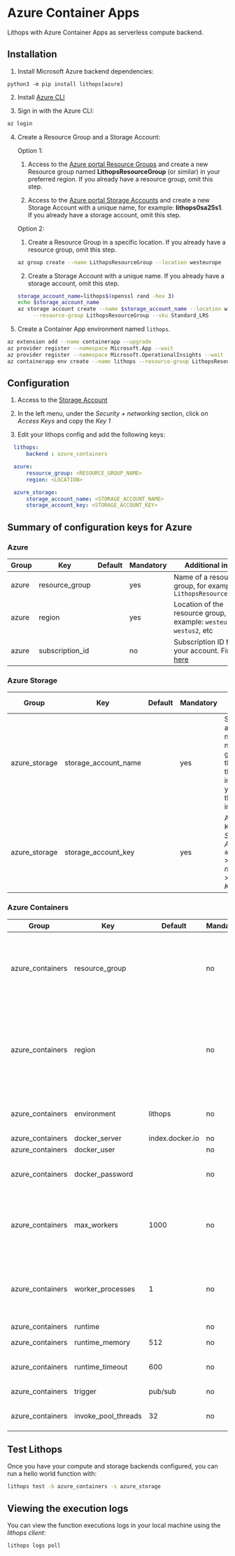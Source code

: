 # Azure Container Apps

Lithops with Azure Container Apps as serverless compute backend.

## Installation

1. Install Microsoft Azure backend dependencies:

```
python3 -m pip install lithops[azure]
```

2. Install [Azure CLI](https://docs.microsoft.com/en-us/cli/azure/install-azure-cli?view=azure-cli-latest)

3. Sign in with the Azure CLI:

```bash
az login
```

4. Create a Resource Group and a Storage Account:

   Option 1:

     1. Access to the [Azure portal Resource Groups](https://portal.azure.com/#view/HubsExtension/BrowseResourceGroups) and create a new Resource group named **LithopsResourceGroup** (or similar) in your preferred region. If you already have a resource group, omit this step.
     
     2. Access to the [Azure portal Storage Accounts](https://portal.azure.com/#view/HubsExtension/BrowseResource/resourceType/Microsoft.Storage%2FStorageAccounts) and create a new Storage Account with a unique name, for example: **lithops0sa25s1**. If you already have a storage account, omit this step.

   Option 2:

    1. Create a Resource Group in a specific location. If you already have a resource group, omit this step.
    
    ```bash
    az group create --name LithopsResourceGroup --location westeurope
    ```
    
    2. Create a Storage Account with a unique name. If you already have a storage account, omit this step.
    
    ```bash
    storage_account_name=lithops$(openssl rand -hex 3)
    echo $storage_account_name
    az storage account create --name $storage_account_name --location westeurope \
         --resource-group LithopsResourceGroup --sku Standard_LRS
    ```

5. Create a Container App environment named `lithops`.
```bash
az extension add --name containerapp --upgrade
az provider register --namespace Microsoft.App --wait
az provider register --namespace Microsoft.OperationalInsights --wait
az containerapp env create --name lithops --resource-group LithopsResourceGroup --location westeurope
```

## Configuration

1. Access to the [Storage Account](https://portal.azure.com/#view/HubsExtension/BrowseResource/resourceType/Microsoft.Storage%2FStorageAccounts)

2. In the left menu, under the *Security + networking* section, click on *Access Keys* and copy the *Key 1*

3. Edit your lithops config and add the following keys:

```yaml
  lithops:
      backend : azure_containers

  azure:
      resource_group: <RESOURCE_GROUP_NAME>
      region: <LOCATION>

  azure_storage:
      storage_account_name: <STORAGE_ACCOUNT_NAME>
      storage_account_key: <STORAGE_ACCOUNT_KEY>
```

## Summary of configuration keys for Azure

### Azure

|Group|Key|Default|Mandatory|Additional info|
|---|---|---|---|---|
|azure| resource_group | | yes | Name of a resource group, for example: `LithopsResourceGroup` |
|azure| region |  |yes | Location of the resource group, for example: `westeurope`, `westus2`, etc|
|azure| subscription_id |  |no | Subscription ID from your account. Find it [here](https://portal.azure.com/#view/Microsoft_Azure_Billing/SubscriptionsBlade)|

### Azure Storage

|Group|Key|Default|Mandatory|Additional info|
|---|---|---|---|---|
|azure_storage| storage_account_name | |yes |  Storage account name. The name generated in the step 4 of the installation if you followed these instructions |
|azure_storage| storage_account_key |  | yes |  An Account Key, found in *Storage Accounts* > `account_name` > *Security + networking* > *Access Keys*|

### Azure Containers

|Group|Key|Default|Mandatory|Additional info|
|---|---|---|---|---|
|azure_containers| resource_group | |no | Name of a resource group, for example: `LithopsResourceGroup`. Lithops will use the `resource_group` set under the `azure` section if it is not set here |
|azure_containers| region |  |no | The location where you created the `lithops` Container APP environment. For example: `westeurope`, `westus2`, etc. Lithops will use the `region` set under the `azure` section if it is not set here|
|azure_containers| environment | lithops |no | The environemnt name you created in the step 5 of the installation |
|azure_containers | docker_server | index.docker.io |no | Docker server URL |
|azure_containers | docker_user | |no | Docker hub username |
|azure_containers | docker_password | |no | Login to your docker hub account and generate a new access token [here](https://hub.docker.com/settings/security)|
|azure_containers | max_workers | 1000 | no | Max number of parallel workers. Although Azure limits the number of parallel workers to 30, it is convenient to keep this value high|
|azure_containers | worker_processes | 1 | no | Number of Lithops processes within a given worker. This can be used to parallelize function activations within a worker |
|azure_containers| runtime |  |no | Docker image name|
|azure_containers | runtime_memory | 512 |no | Memory limit in MB. Default 512Mi |
|azure_containers | runtime_timeout | 600 |no | Runtime timeout in seconds. Default 10 minutes |
|azure_containers| trigger | pub/sub  | no | Currently it supports pub/sub invocation|
|azure_containers | invoke_pool_threads | 32 |no | Number of concurrent threads used for invocation |


## Test Lithops
Once you have your compute and storage backends configured, you can run a hello world function with:

```bash
lithops test -b azure_containers -s azure_storage
```


## Viewing the execution logs

You can view the function executions logs in your local machine using the *lithops client*:

```bash
lithops logs poll
```
